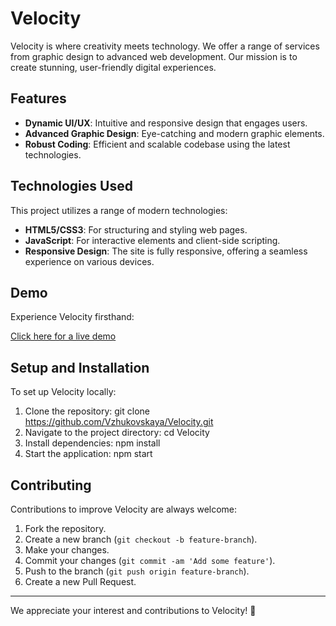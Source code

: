 # Velocity

Velocity is where creativity meets technology. We offer a range of services from graphic design to advanced web development. Our mission is to create stunning, user-friendly digital experiences.

## Features

- **Dynamic UI/UX**: Intuitive and responsive design that engages users.
- **Advanced Graphic Design**: Eye-catching and modern graphic elements.
- **Robust Coding**: Efficient and scalable codebase using the latest technologies.

## Technologies Used
This project utilizes a range of modern technologies:

- **HTML5/CSS3**: For structuring and styling web pages.
- **JavaScript**: For interactive elements and client-side scripting.
- **Responsive Design**: The site is fully responsive, offering a seamless experience on various devices.

## Demo
Experience Velocity firsthand:

[Click here for a live demo]([#your-demo-link](https://vzhukovskaya.github.io/Velocity/))

## Setup and Installation
To set up Velocity locally:

1. Clone the repository:
git clone https://github.com/Vzhukovskaya/Velocity.git
2. Navigate to the project directory:
cd Velocity
3. Install dependencies:
npm install
4. Start the application:
npm start


## Contributing

Contributions to improve Velocity are always welcome:

1. Fork the repository.
2. Create a new branch (`git checkout -b feature-branch`).
3. Make your changes.
4. Commit your changes (`git commit -am 'Add some feature'`).
5. Push to the branch (`git push origin feature-branch`).
6. Create a new Pull Request.

---

We appreciate your interest and contributions to Velocity! 🌟
